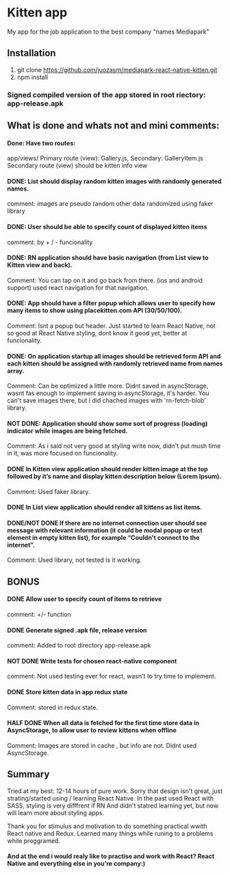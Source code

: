 # Kitten app

My app for the job application to the best company "names Mediapark"

## Installation
1. git clone https://github.com/juozasm/mediapark-react-native-kitten.git
2. npm install

### Signed compiled version of the app stored in root riectory: app-release.apk

## What is done and  whats not and mini comments:

#### Done: Have two routes:
app/views/
 Primary route (view): Gallery.js, Secondary: GalleryItem.js
 Secondary route (view) should be kitten info view
 
#### DONE: List should display random kitten images with randomly generated names.
comment: images are pseudo random other data randomized using faker library

#### DONE: User should be able to specify count of displayed kitten items
comment: by + / - funcionality

#### DONE: RN application should have basic navigation (from List view to Kitten view and back). 
Comment: You can tap on it and go back from there. (ios and android support)
used react navigation for that navigation.

#### DONE: App should have a filter popup which allows user to specify how many items to show using placekitten.com API (30/50/100).
Comment: Isnt a popup but header. Just started to learn React Native, not so good at React Native styling, dont know it good yet, better at funcionality.

#### DONE: On application startup all images should be retrieved form API and each kitten should be assigned with randomly retrieved name from names array.
Comment: Can be optimized a little more. Didnt saved in asyncStorage, wasnt fas enough to implement saving in asyncStorage, it's harder. You can't
save images there, but i did chached images with 'rn-fetch-blob' library.

#### NOT DONE: Application should show some sort of progress (loading) indicator while images are being fetched.
Comment: As i said not very good at styling write now, didn't put mush time in it, was more focused on funcionality. 

#### DONE In Kitten view application should render kitten image at the top followed by it’s name and display kitten description below (Lorem Ipsum).
Comment: Used faker library.

#### DONE  In List view application should render all kittens as list items.

#### DONE/NOT DONE If there are no internet connection user should see message with relevant information (it could be modal popup or text element in empty kitten list), for example “Couldn't connect to the internet”.
 Comment: Used library, not tested is it working.

## BONUS

#### DONE Allow user to specify count of items to retrieve 
comment: +/- function

#### DONE Generate signed .apk file, release version
comment: Added to root directory app-release.apk

#### NOT DONE Write tests for chosen react-native component
comment: Not used testing ever for react, wasn't to try time to implement.
#### DONE Store kitten data in app redux state
Comment: stored in redux state.

#### HALF DONE When all data is fetched for the first time store data in AsyncStorage, to allow user to review kittens when offline
Comment: Images are stored in cache , but info are not. Didnt used AsyncStorage.

## Summary

Tried at my best: 12-14 hours of pure work.
Sorry that design isn't great, just strating/started using / learning React Native. In the past used React with SASS, styling is very difffrent if RN
And didn't statred learning yet, but now will learn more about styling apps.

Thank you for stimulus and motivation to do something practical wwith React native and Redux.
Learned many things while runing to a problems while proggramed.

#### And at the end i would realy like to practise and work with React? React Native and everything else in you're company:)



